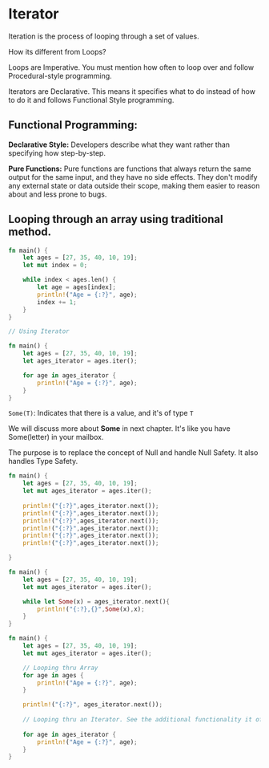 # Iterator

Iteration is the process of looping through a set of values.

How its different from Loops?

Loops are Imperative. You must mention how often to loop over and follow Procedural-style programming.

Iterators are Declarative. This means it specifies what to do instead of how to do it and follows Functional Style programming.

## Functional Programming:

**Declarative Style:** Developers describe what they want rather than specifying how step-by-step.

**Pure Functions:** Pure functions are functions that always return the same output for the same input, and they have no side effects. They don't modify any external state or data outside their scope, making them easier to reason about and less prone to bugs.

## Looping through an array using traditional method.

```rust
fn main() {
    let ages = [27, 35, 40, 10, 19];
    let mut index = 0;

    while index < ages.len() {
        let age = ages[index];
        println!("Age = {:?}", age);
        index += 1;
    }
}
```

```rust
// Using Iterator

fn main() {
    let ages = [27, 35, 40, 10, 19];
    let ages_iterator = ages.iter();

    for age in ages_iterator {
        println!("Age = {:?}", age);
    }
}
```

`Some(T)`: Indicates that there is a value, and it's of type `T`

We will discuss more about **Some** in next chapter. It's like you have Some(letter) in your mailbox.

The purpose is to replace the concept of Null and handle Null Safety. It also handles Type Safety.


```rust
fn main() {
    let ages = [27, 35, 40, 10, 19];
    let mut ages_iterator = ages.iter();
    
    println!("{:?}",ages_iterator.next());
    println!("{:?}",ages_iterator.next());
    println!("{:?}",ages_iterator.next());
    println!("{:?}",ages_iterator.next());
    println!("{:?}",ages_iterator.next());
    println!("{:?}",ages_iterator.next());

}
```

```rust
fn main() {
    let ages = [27, 35, 40, 10, 19];
    let mut ages_iterator = ages.iter();

    while let Some(x) = ages_iterator.next(){
        println!("{:?},{}",Some(x),x);
    }
}
```


```rust
fn main() {
    let ages = [27, 35, 40, 10, 19];
    let mut ages_iterator = ages.iter();

    // Looping thru Array
    for age in ages {
        println!("Age = {:?}", age);
    }

    println!("{:?}", ages_iterator.next());
    
    // Looping thru an Iterator. See the additional functionality it offers
    
    for age in ages_iterator {
        println!("Age = {:?}", age);
    }
}
```
